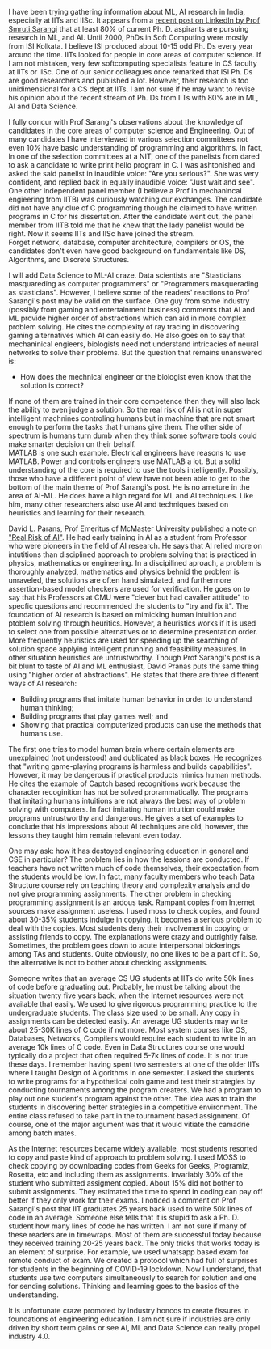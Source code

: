 I have been trying gathering information about ML, AI research in India, especially at IITs and IISc. It appears from a 
[recent post on LinkedIn by Prof Smruti Sarangi](https://www.linkedin.com/posts/smruti-sarangi-1120286_how-a-false-love-for-aiml-is-destroying-ugcPost-6890555621486292992-Oc0r) 
that at least 80% of current Ph. D. aspirants are pursuing research in ML, and AI. Until 2000, PhDs in Soft Computing were mostly from ISI Kolkata. I 
believe ISI produced about 10-15 odd Ph. Ds every year around the time. IITs looked for people in core 
areas of computer science. If I am not mistaken, very few softcomputing specialists feature in CS 
faculty at IITs or IISc.  One of our senior colleagues once remarked that ISI Ph. Ds are good researchers and published a lot. However, their research
is too unidimensional for a CS dept at IITs. I am not sure if he may want to revise his opinion about the recent stream of Ph. Ds from IITs with 80% are in ML, AI and Data Science. 

I fully concur with Prof Sarangi's observations about the knowledge of candidates in the core areas of computer science and Engineering. Out of many 
candidates I have interviewed in various selection committees not even 10% have basic understanding of programming and algorithms. In fact, In one of 
the selection committees at a NIT, one of the panelists from dared to ask a candidate to write
print hello program in C. I was ashtonished and asked the said panelist in inaudible voice: "Are you serious?". She was very confident, and replied back 
in equally inaudible voice: "Just wait and see".  One other independent panel member (I believe a Prof in mechanincal engieering from IITB) was
curiously watching our exchanges.
The candidate did not have any clue of C programming though he claimed to have written programs in C for his dissertation. After the candidate went out, 
the panel member from IITB told me that he knew that the lady panelist would be right. Now it seems IITs and IISc have joined the stream.  
Forget network, database, computer architecture, compilers or OS, the candidates don't even have good background on fundamentals like DS, 
Algorithms, and Discrete Structures.

I will add Data Science to ML-AI craze.  Data scientists are "Stasticians masquareding as computer programmers" or "Programmers masquerading as 
stasticians". However, I believe some of the readers' reactions to Prof Sarangi's post may be valid on the surface. One guy from some industry (possibly 
from gaming and entertainment business) comments that AI and ML provide higher order of abstractions which can aid in more complex problem solving. He 
cites the complexity of ray tracing in discovering gaming alternatives which AI can easily do. He also goes on to say that mechaninical engieers, 
biologists need not understand intricacies of neural networks to solve their problems. But the question that remains unanswered is: 

- How does the mechnical engineer or the biologist even know that the solution is correct? 

If none of them are trained in their core competence then they will also lack the ability to even judge a solution. So the real risk of AI is not 
in super intelligent machnines controling humans but in machine that are not smart enough to perform the tasks that humans give them.
The other side of spectrum is humans turn dumb when they think some software tools could make smarter decision on their behalf.  
MATLAB is one such example. Electrical engineers have reasons to use MATLAB. Power and controls engineers use MATLAB a lot. But a 
solid understanding of the core is required to use the tools intelligently.  Possibly, those who have a different point of view have not been able to
get to the bottom of the main theme of Prof Sarangi's post. He is no ameture in the area of AI-ML. He does have a high regard for ML and AI techniques. 
Like him, many other researchers also use AI and techniques based on heuristics and learning for their research. 

David L. Parans, Prof Emeritus of McMaster University published a note on 
["Real Risk of AI"](https://cacm.acm.org/magazines/2017/10/221330-the-real-risks-of-artificial-intelligence/fulltext). He had early training in AI as a
student from Professor who were pioneers in the field of AI research. He says that AI relied more on intutitions than disciplined approach to problem 
solving that is practiced in physics, mathematics or engineering. In a discipilined aproach, a problem is thoroughly analyzed, mathematics and physics
behnid the problem is unraveled, the solutions are often hand simulated, and furthermore assertion-based model checkers are used for verification. 
He goes on to say that his Professors at CMU were "clever but had cavalier attitude" to 
specfic questions and recommended the students to "try and fix it". The foundation of AI research is based on mimicking human intuition and
ptoblem solving through heuritics. However, a heuristics works if it is used to select one from possible alternatives or to determine presentation
order. More frequently heuristics are used for speeding up the searching of solution space applying intelligent prunning and feasibility measures. 
In other situation heuristics are untrustworthy. Though Prof Sarangi's post is a bit blunt to taste of AI 
and ML enthusiast, David Pranas puts the same thing using "higher order of abstractions". He states that there are three different ways of AI 
research:

- Building programs that imitate human behavior in order to understand human thinking;
- Building programs that play games well; and
- Showing that practical computerized products can use the methods that humans use.
 
The first one tries to model human brain where certain elements are unexplained (not understood) and dublicated as black boxes. He recognizes that 
"writing game-playing programs is harmless and builds capabilities". However, it may be dangerous if practical products mimics human methods. He cites
the example of Captch based recognitions work because the character recoginition has not be solved prorammatically. The 
programs that imitating humans intuitions are not always the best way of problem solving with computers. In fact imitating human intuition could make
programs untrustworthy and dangerous. He gives a set of examples to conclude that his impressions about AI techniques are old, however, the lessons they 
taught him remain relevant even today. 
    
One may ask: how it has destoyed engineering education in general and CSE in particular? The problem lies in how the lessions are conducted. If teachers
have not written much of code themselves, their expectation from the students would be low. In fact, many faculty members who
teach Data Structure course rely on teaching theory and complexity analysis and do not give programming assignments. The other problem in checking
programming assignment is an ardous task. Rampant copies from Internet sources make assignment useless. I used moss to check copies, and found about 
30-35% students indulge in copying. It becomes a serious problem to deal with the copies. Most students deny their involvement in copying or 
assisting friends to copy. The explanations were crazy and outrightly false. Sometimes, the problem goes down to acute interpersonal bickerings among
TAs and students. Quite obviously, no one likes to be a part of it. So, the alternative is not to bother about checking assignments.  

Someone writes that an average CS UG students at IITs do write 50k lines of code before graduating out. Probably, he must be talking about the situation
twenty five years back, when the Internet resources were not available that easily. We used to give rigorous programming practice to the undergraduate students. The class size used to be small. Any copy in assignments can be detected easily. An average UG students may write about 25-30K lines of C code 
if not more. Most system courses like OS, Databases, Networks, Compilers would require each student to write in an average 10k lines of C code. 
Even in Data Structures course one would typically do a project that often required 5-7k lines of code. It is not true these days. I remember
having spent two semesters at one of the older IITs where I taught Design of Algorithms in one semester. I asked the students to write programs for a 
hypothetical coin game and test their strategies by conducting tournaments among the program creaters. We had a program to play out one student's 
program against the other. The idea was to train the students in discovering better strategies in a competitive environment. The entire class 
refused to take part in the tournament based assignment. Of course, one of the major argument was that it would vitiate the camadrie among batch mates.

As the Internet resources became widely available, most students resorted to copy and paste kind of approach to problem solving. I used MOSS to 
check copying by downloading codes from Geeks for Geeks, Programiz, Rosetta, etc and including them as assignments. Invariably 30% of the student
who submitted assigment copied. About 15% did not bother to submit assignments. They estimated the time to spend in coding can pay off better if
they only work for their exams. I noticed a comment on Prof Sarangi's post that IIT graduates 25 years back used to write 50k lines of code in 
an average. Someone else tells that it is stupid to ask a Ph. D. student how many lines of code he has written. I am not sure if many of these readers
are in timewraps. Most of them are successful today because they received training 20-25 years back. The only tricks that works today is an element of 
surprise. For example, we used whatsapp based exam for remote conduct of exam. We created a protocol which had full of
surprises for students in the beginning of COVID-19 lockdown. Now I understand, that students use two computers simultaneously to search for
solution and one for sending solutions. Thinking and learning goes to the basics of the understanding. 

It is unfortunate craze promoted by industry honcos to create fissures in foundations of engineering education. I am not sure if industries are only 
driven by short term gains or see AI, ML and Data Science can really propel industry 4.0.
